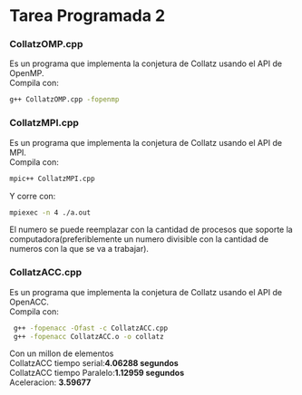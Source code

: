 # Tarea Programada 2

### CollatzOMP.cpp
Es un programa que implementa la conjetura de Collatz usando el API de OpenMP.  
Compila con:  
```bash
g++ CollatzOMP.cpp -fopenmp
```
  
### CollatzMPI.cpp  
Es un programa que implementa la conjetura de Collatz usando el API de MPI.  
Compila con:  
```bash
mpic++ CollatzMPI.cpp 
```  
Y corre con:  
```bash
mpiexec -n 4 ./a.out
```  
El numero se puede reemplazar con la cantidad de procesos que soporte la computadora(preferiblemente un numero divisible con la cantidad de numeros con la que se va a trabajar).
  
### CollatzACC.cpp  
Es un programa que implementa la conjetura de Collatz usando el API de OpenACC.  
Compila con:  
```bash
 g++ -fopenacc -Ofast -c CollatzACC.cpp
 g++ -fopenacc CollatzACC.o -o collatz
```  
  
Con un millon de elementos   
CollatzACC tiempo serial:**4.06288 segundos**  
CollatzACC tiempo Paralelo:**1.12959 segundos**  
Aceleracion: **3.59677** 

